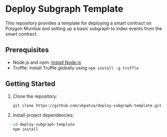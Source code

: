# Deploy Subgraph Template

This repository provides a template for deploying a smart contract on Polygon Mumbai and setting up a basic subgraph to index events from the smart contract.

## Prerequisites

- Node.js and npm: [Install Node.js](https://nodejs.org/)
- Truffle: Install Truffle globally using `npm install -g truffle`

## Getting Started

1. Clone the repository:

   ```bash
   git clone https://github.com/vkpatva/deploy-subgraph-template.git
   ```

2. Install project dependencies:
    ``` bash
    cd deploy-subgraph-template
    npm install
    ```

